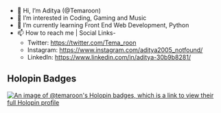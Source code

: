 - 👋 Hi, I’m Aditya (@Temaroon)
- 👀 I’m interested in Coding, Gaming and Music
- 🌱 I’m currently learning Front End Web Development, Python
- 📫 How to reach me | Social Links-
  - Twitter: https://twitter.com/Tema_roon
  - Instagram: https://www.instagram.com/aditya2005_notfound/
  - LinkedIn: https://www.linkedin.com/in/aditya-30b9b8281/
## Holopin Badges  
[![An image of @temaroon's Holopin badges, which is a link to view their full Holopin profile](https://holopin.me/temaroon)](https://holopin.io/@temaroon)

<!---
Temaroon/Temaroon is a ✨ special ✨ repository because its `README.md` (this file) appears on your GitHub profile.
You can click the Preview link to take a look at your changes.
--->
